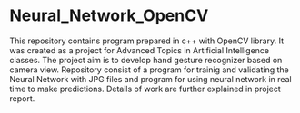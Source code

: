 # Neural_Network_OpenCV

This repository contains program prepared in c++ with OpenCV library.
It was created as a project for Advanced Topics in Artificial Intelligence classes.
The project aim is to develop hand gesture recognizer based on camera view.
Repository consist of a program for trainig and validating the Neural Network with JPG files and program for using neural network in real time to make predictions.
Details of work are further explained in project report.
